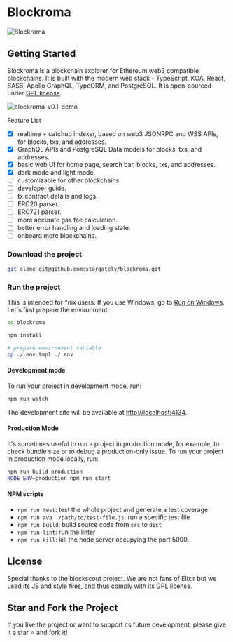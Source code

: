 # Blockroma

![Blockroma](https://tp-misc.b-cdn.net/blockroma-v0.1.png)

## Getting Started

Blockroma is a blockchain explorer for Ethereum web3 compatible blockchains. It is built with the modern web stack - TypeScript, KOA, React, SASS, Apollo GraphQL, TypeORM, and PostgreSQL. It is open-sourced under [GPL license](#license).

![blockroma-v0.1-demo](https://tp-misc.b-cdn.net/blockroma-v0.1-2.gif)

Feature List

- [x] realtime + catchup indexer, based on web3 JSONRPC and WSS APIs, for blocks, txs, and addresses.
- [x] GraphQL APIs and PostgreSQL Data models for blocks, txs, and addresses.
- [x] basic web UI for home page, search bar, blocks, txs, and addresses.
- [x] dark mode and light mode.
- [ ] customizable for other blockchains.
- [ ] developer guide.
- [ ] tx contract details and logs.
- [ ] ERC20 parser.
- [ ] ERC721 parser.
- [ ] more accurate gas fee calculation.
- [ ] better error handling and loading state.
- [ ] onboard more blockchains.

### Download the project

```bash
git clone git@github.com:stargately/blockroma.git
```

### Run the project

This is intended for \*nix users. If you use Windows, go to [Run on Windows](#run-on-windows). Let's first prepare the environment.

```bash
cd blockroma

npm install

# prepare environment variable
cp ./.env.tmpl ./.env
```

#### Development mode

To run your project in development mode, run:

```bash
npm run watch
```

The development site will be available at [http://localhost:4134](http://localhost:4134).

#### Production Mode

It's sometimes useful to run a project in production mode, for example, to check bundle size or to debug a production-only issue. To run your project in production mode locally, run:

```bash
npm run build-production
NODE_ENV=production npm run start
```

#### NPM scripts

- `npm run test`: test the whole project and generate a test coverage
- `npm run ava ./path/to/test-file.js`: run a specific test file
- `npm run build`: build source code from `src` to `dist`
- `npm run lint`: run the linter
- `npm run kill`: kill the node server occupying the port 5000.

## License

Special thanks to the blockscout project. We are not fans of Elixir but we used its JS and style files, and thus comply with its GPL license.

## Star and Fork the Project

If you like the project or want to support its future development, please give it a star ⭐️ and fork it!
